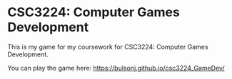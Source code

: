#  CSC3224: Computer Games Development

This is my game for my coursework for CSC3224: Computer Games Development.

You can play the game here:
https://bulsonj.github.io/csc3224_GameDev/
